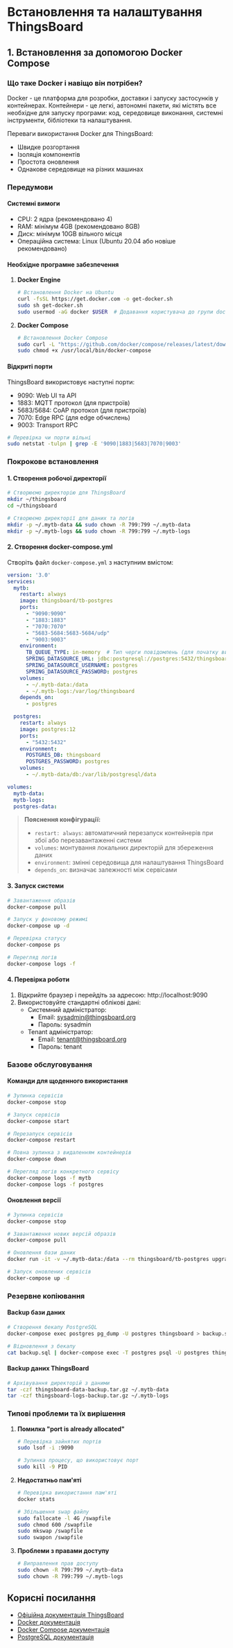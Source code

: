 # Встановлення та налаштування ThingsBoard

## 1. Встановлення за допомогою Docker Compose

### Що таке Docker і навіщо він потрібен?
Docker - це платформа для розробки, доставки і запуску застосунків у контейнерах. Контейнери - це легкі, автономні пакети, які містять все необхідне для запуску програми: код, середовище виконання, системні інструменти, бібліотеки та налаштування.

Переваги використання Docker для ThingsBoard:
- Швидке розгортання
- Ізоляція компонентів
- Простота оновлення
- Однакове середовище на різних машинах

### Передумови

#### Системні вимоги
- CPU: 2 ядра (рекомендовано 4)
- RAM: мінімум 4GB (рекомендовано 8GB)
- Диск: мінімум 10GB вільного місця
- Операційна система: Linux (Ubuntu 20.04 або новіше рекомендовано)

#### Необхідне програмне забезпечення
1. **Docker Engine**
   ```bash
   # Встановлення Docker на Ubuntu
   curl -fsSL https://get.docker.com -o get-docker.sh
   sudo sh get-docker.sh
   sudo usermod -aG docker $USER  # Додавання користувача до групи docker
   ```

2. **Docker Compose**
   ```bash
   # Встановлення Docker Compose
   sudo curl -L "https://github.com/docker/compose/releases/latest/download/docker-compose-$(uname -s)-$(uname -m)" -o /usr/local/bin/docker-compose
   sudo chmod +x /usr/local/bin/docker-compose
   ```

#### Відкриті порти
ThingsBoard використовує наступні порти:
- 9090: Web UI та API
- 1883: MQTT протокол (для пристроїв)
- 5683/5684: CoAP протокол (для пристроїв)
- 7070: Edge RPC (для edge обчислень)
- 9003: Transport RPC

```bash
# Перевірка чи порти вільні
sudo netstat -tulpn | grep -E '9090|1883|5683|7070|9003'
```

### Покрокове встановлення

#### 1. Створення робочої директорії
```bash
# Створюємо директорію для ThingsBoard
mkdir ~/thingsboard
cd ~/thingsboard

# Створюємо директорії для даних та логів
mkdir -p ~/.mytb-data && sudo chown -R 799:799 ~/.mytb-data
mkdir -p ~/.mytb-logs && sudo chown -R 799:799 ~/.mytb-logs
```

#### 2. Створення docker-compose.yml
Створіть файл `docker-compose.yml` з наступним вмістом:

```yaml
version: '3.0'
services:
  mytb:
    restart: always
    image: thingsboard/tb-postgres
    ports:
      - "9090:9090"
      - "1883:1883"
      - "7070:7070"
      - "5683-5684:5683-5684/udp"
      - "9003:9003"
    environment:
      TB_QUEUE_TYPE: in-memory  # Тип черги повідомлень (для початку використовуємо in-memory)
      SPRING_DATASOURCE_URL: jdbc:postgresql://postgres:5432/thingsboard
      SPRING_DATASOURCE_USERNAME: postgres
      SPRING_DATASOURCE_PASSWORD: postgres
    volumes:
      - ~/.mytb-data:/data
      - ~/.mytb-logs:/var/log/thingsboard
    depends_on:
      - postgres

  postgres:
    restart: always
    image: postgres:12
    ports:
      - "5432:5432"
    environment:
      POSTGRES_DB: thingsboard
      POSTGRES_PASSWORD: postgres
    volumes:
      - ~/.mytb-data/db:/var/lib/postgresql/data

volumes:
  mytb-data:
  mytb-logs:
  postgres-data:
```

> **Пояснення конфігурації:**
> - `restart: always`: автоматичний перезапуск контейнерів при збої або перезавантаженні системи
> - `volumes`: монтування локальних директорій для збереження даних
> - `environment`: змінні середовища для налаштування ThingsBoard
> - `depends_on`: визначає залежності між сервісами

#### 3. Запуск системи
```bash
# Завантаження образів
docker-compose pull

# Запуск у фоновому режимі
docker-compose up -d

# Перевірка статусу
docker-compose ps

# Перегляд логів
docker-compose logs -f
```

#### 4. Перевірка роботи
1. Відкрийте браузер і перейдіть за адресою: http://localhost:9090
2. Використовуйте стандартні облікові дані:
   - Системний адміністратор:
     - Email: sysadmin@thingsboard.org
     - Пароль: sysadmin
   - Tenant адміністратор:
     - Email: tenant@thingsboard.org
     - Пароль: tenant

### Базове обслуговування

#### Команди для щоденного використання
```bash
# Зупинка сервісів
docker-compose stop

# Запуск сервісів
docker-compose start

# Перезапуск сервісів
docker-compose restart

# Повна зупинка з видаленням контейнерів
docker-compose down

# Перегляд логів конкретного сервісу
docker-compose logs -f mytb
docker-compose logs -f postgres
```

#### Оновлення версії
```bash
# Зупинка сервісів
docker-compose stop

# Завантаження нових версій образів
docker-compose pull

# Оновлення бази даних
docker run -it -v ~/.mytb-data:/data --rm thingsboard/tb-postgres upgrade-tb.sh

# Запуск оновлених сервісів
docker-compose up -d
```

### Резервне копіювання

#### Backup бази даних
```bash
# Створення бекапу PostgreSQL
docker-compose exec postgres pg_dump -U postgres thingsboard > backup.sql

# Відновлення з бекапу
cat backup.sql | docker-compose exec -T postgres psql -U postgres thingsboard
```

#### Backup даних ThingsBoard
```bash
# Архівування директорій з даними
tar -czf thingsboard-data-backup.tar.gz ~/.mytb-data
tar -czf thingsboard-logs-backup.tar.gz ~/.mytb-logs
```

### Типові проблеми та їх вирішення

1. **Помилка "port is already allocated"**
   ```bash
   # Перевірка зайнятих портів
   sudo lsof -i :9090
   
   # Зупинка процесу, що використовує порт
   sudo kill -9 PID
   ```

2. **Недостатньо пам'яті**
   ```bash
   # Перевірка використання пам'яті
   docker stats
   
   # Збільшення swap файлу
   sudo fallocate -l 4G /swapfile
   sudo chmod 600 /swapfile
   sudo mkswap /swapfile
   sudo swapon /swapfile
   ```

3. **Проблеми з правами доступу**
   ```bash
   # Виправлення прав доступу
   sudo chown -R 799:799 ~/.mytb-data
   sudo chown -R 799:799 ~/.mytb-logs
   ```

## Корисні посилання
- [Офіційна документація ThingsBoard](https://thingsboard.io/docs/)
- [Docker документація](https://docs.docker.com/)
- [Docker Compose документація](https://docs.docker.com/compose/)
- [PostgreSQL документація](https://www.postgresql.org/docs/)
